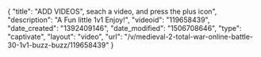 {
    "title": "ADD VIDEOS\", seach a video, and press the plus icon",
    "description": "A Fun little 1v1 Enjoy!",
    "videoid": "119658439",
    "date_created": "1392409146",
    "date_modified": "1506708646",
    "type": "captivate",
    "layout": "video",
    "url": "\/v\/medieval-2-total-war-online-battle-30-1v1-buzz-buzz\/119658439"
}